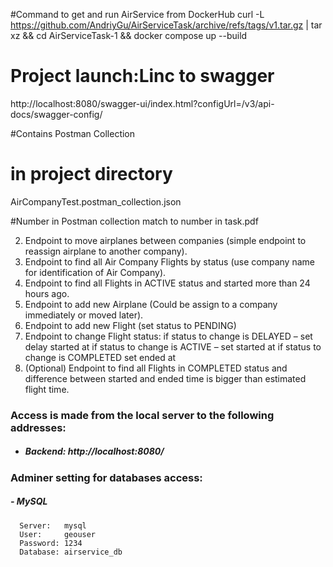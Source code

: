 #Command to get and run AirService from DockerHub
curl -L https://github.com/AndriyGu/AirServiceTask/archive/refs/tags/v1.tar.gz | tar xz && cd AirServiceTask-1 && docker compose up --build

# Project launch:Linc to swagger
http://localhost:8080/swagger-ui/index.html?configUrl=/v3/api-docs/swagger-config/

#Contains Postman Collection
# in project directory
AirCompanyTest.postman_collection.json

#Number in Postman collection match to number in task.pdf

2) Endpoint to move airplanes between companies (simple endpoint to reassign airplane to
   another company).
3) Endpoint to find all Air Company Flights by status (use company name for identification
   of Air Company).
4) Endpoint to find all Flights in ACTIVE status and started more than 24 hours ago.
5) Endpoint to add new Airplane (Could be assign to a company immediately or moved
   later).
6) Endpoint to add new Flight (set status to PENDING)
7) Endpoint to change Flight status:
   if status to change is DELAYED – set delay started at
   if status to change is ACTIVE – set started at
   if status to change is COMPLETED set ended at
8) (Optional) Endpoint to find all Flights in COMPLETED status and difference between
   started and ended time is bigger than estimated flight time.

### Access is made from the local server to the following addresses:
* #####   Backend:      http://localhost:8080/
  
### Adminer setting for databases access:
#####  - MySQL
      Server:	mysql
      User:	    geouser
      Password:	1234
      Database:	airservice_db


